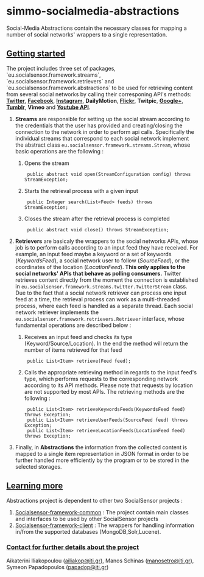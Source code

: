 simmo-socialmedia-abstractions
========================


<p>Social-Media Abstractions contain the necessary classes for mapping a number of social networks' wrappers to a single representation.</p>

<h2><u>Getting started</u></h2>
The project includes three set of packages, `eu.socialsensor.framework.streams`, `eu.socialsensor.framework.retrievers` and `eu.socialsensor.framework.abstractions` to be used for retrieving content from several social networks by calling their corresponing API's methods: <strong><a href="http://twitter4j.org/en/">Twitter</a></strong>, <strong><a href="http://restfb.com/">Facebook</a></strong>, <strong><a href="https://github.com/sachin-handiekar/jInstagram">Instagram</a></strong>, <strong>DailyMotion</strong>, <strong><a href="http://www.flickr.com/services/api/">Flickr</a></strong>, <strong>Twitpic</strong>, <strong><a href="https://developers.google.com/+/quickstart/java">Google+</a></strong>, <strong><a href="https://github.com/tumblr/jumblr">Tumblr</a></strong>, <strong>Vimeo</strong> and <strong><a href="https://developers.google.com/youtube/v3/">Youtube API</a></strong>. 

1. <strong>Streams</strong> are responsible for setting up the social stream according to the credentials that the user has provided and creating/closing the connection to the network in order to perform api calls. Specifically the individual streams that correspond to each social network implement the abstract class `eu.socialsensor.framework.streams.Stream`, whose basic operations are the following : 
    1. Opens the stream
    
            public abstract void open(StreamConfiguration config) throws StreamException;
    
    2. Starts the retrieval process with a given input 
    
            public Integer search(List<Feed> feeds) throws StreamException;
    
    3. Closes the stream after the retrieval process is completed
    
            public abstract void close() throws StreamException;

2. <strong>Retrievers</strong> are basicaly the wrappers to the social networks APIs, whose job is to perform calls according to an input feed they have received. For example, an input feed maybe a keyword or a set of keywords (<i>KeywordsFeed</i>), a social network user to follow (<i>SourceFeed</i>), or the coordinates of the location (<i>LocationFeed</i>).<strong> This only applies to the social networks' APIs that behave as polling consumers.</strong> Twitter retrieves content directly from the moment the connection is established in `eu.socialsensor.framework.streams.twitter.TwitterStream` class. Due to the fact that a social network retriever can process one input feed at a time, the retrieval process can work as a multi-threaded process, where each feed is handled as a separate thread. Each social network retriever implements the `eu.socialsensor.framework.retrievers.Retriever` interface, whose fundamental operations are described below : 
    1. Receives an input feed and checks its type (Keyword/Source/Location). In the end the method will return the number of items retrieved for that feed
    
            public List<Item> retrieve(Feed feed);
    
    2. Calls the appropriate retrieving method in regards to the input feed's type, which performs requests to the corresponding network according to its API methods. Please note that requests by location are not supported by most APIs. The retrieving methods are the following : 
    
            public List<Item> retrieveKeywordsFeeds(KeywordsFeed feed) throws Exception;
            public List<Item> retrieveUserFeeds(SourceFeed feed) throws Exception;
            public List<Item> retrieveLocationFeeds(LocationFeed feed) throws Exception;
    

3. Finally, in <strong>Abstractions</strong> the information from the collected content is mapped to a single item representation in JSON format in order to be further handled more efficiently by the program or to be stored in the selected storages. 

<h2><u>Learning more</u></h2>

Abstractions project is dependent to other two SocialSensor projects : 

1. <a href="https://github.com/socialsensor/socialsensor-framework-common"> Socialsensor-framework-common</a> : The project contain main classes and interfaces to be used by other SocialSensor projects
2. <a href="https://github.com/socialsensor/socialsensor-framework-client"> Socialsensor-framework-client</a> : The wrappers for handling information in/from the supported databases (MongoDB,Solr,Lucene).

<h3><u>Contact for further details about the project</u></h3>

Aikaterini Iliakopoulou (ailiakop@iti.gr), Manos Schinas (manosetro@iti.gr), Symeon Papadopoulos (papadop@iti.gr)
